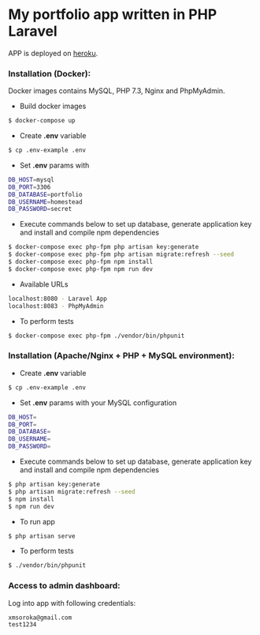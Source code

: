 # My portfolio app written in PHP Laravel
APP is deployed on [heroku](http://still-depths-90618.herokuapp.com/).  
### Installation (Docker):  
Docker images contains MySQL, PHP 7.3, Nginx and PhpMyAdmin.
- Build docker images
```sh
$ docker-compose up
```
- Create **.env** variable
```sh
$ cp .env-example .env
```
- Set **.env** params with
```sh
DB_HOST=mysql
DB_PORT=3306
DB_DATABASE=portfolio
DB_USERNAME=homestead
DB_PASSWORD=secret
```
- Execute commands below to set up database, generate application key and install and compile npm dependencies
```sh
$ docker-compose exec php-fpm php artisan key:generate
$ docker-compose exec php-fpm php artisan migrate:refresh --seed
$ docker-compose exec php-fpm npm install
$ docker-compose exec php-fpm npm run dev
```
- Available URLs
```sh
localhost:8080 - Laravel App
localhost:8083 - PhpMyAdmin
```
- To perform tests
```sh
$ docker-compose exec php-fpm ./vendor/bin/phpunit
```
### Installation (Apache/Nginx + PHP + MySQL environment):
- Create **.env** variable
```sh
$ cp .env-example .env
```
- Set **.env** params with your MySQL configuration
```sh
DB_HOST=
DB_PORT=
DB_DATABASE=
DB_USERNAME=
DB_PASSWORD=
```
- Execute commands below to set up database, generate application key and install and compile npm dependencies
```sh
$ php artisan key:generate
$ php artisan migrate:refresh --seed
$ npm install
$ npm run dev
```
- To run app
```sh
$ php artisan serve
```
- To perform tests
```sh
$ ./vendor/bin/phpunit
```
### Access to admin dashboard:
Log into app with following credentials:
```sh
xmsoroka@gmail.com
test1234
```
